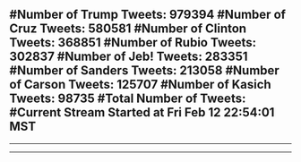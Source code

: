 #Number of Trump Tweets: 979394
#Number of Cruz Tweets: 580581
#Number of Clinton Tweets: 368851
#Number of Rubio Tweets: 302837
#Number of Jeb! Tweets: 283351
#Number of Sanders Tweets: 213058
#Number of Carson Tweets: 125707
#Number of Kasich Tweets: 98735
#Total Number of Tweets:  
#Current Stream Started at Fri Feb 12 22:54:01 MST
---
---
---
